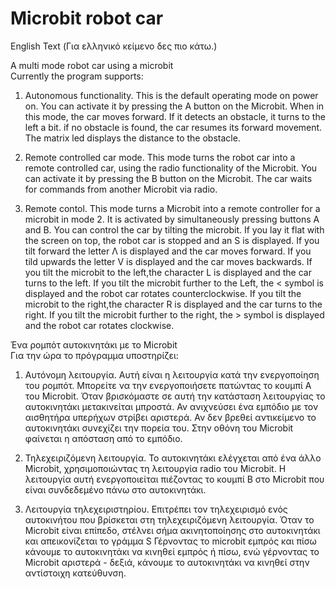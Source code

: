 Microbit robot car
==================

English Text (Για ελληνικό κείμενο δες πιο κάτω.)


A multi mode robot car using a microbit  
Currently the program supports:


1. Autonomous functionality. This is the default operating mode on power on. You can
activate it by pressing the A button on the Microbit. When in this mode, the car 
moves forward. If it detects an obstacle, it turns to the left a bit. if no obstacle
is found, the car resumes its forward movement. The matrix led displays the distance
to the obstacle.

2. Remote controlled car mode. This mode turns the robot car into a remote
controlled car, using the radio functionality of the Microbit. You can activate it by
pressing the B button on the Microbit. The car waits for
commands from another Microbit via radio.

3. Remote contol. This mode turns a Microbit into a remote controller for a microbit
in mode 2. It is activated by simultaneously pressing buttons A and B. You can control the car by tilting the microbit. If you lay it flat with the
screen on top, the robot car is stopped and an S is displayed. If you tilt forward
the letter Λ is displayed and the car moves forward. If you tild upwards the letter V
is displayed and the car moves backwards. If you tilt the microbit to the left,the
character L is displayed and the car turns to the left. If you tilt the microbit further
to the Left, the < symbol is displayed and the robot car rotates counterclockwise.
If you tilt the microbit to the right,the
character R is displayed and the car turns to the right. If you tilt the microbit further
to the right, the > symbol is displayed and the robot car rotates clockwise.

Ένα ρομπότ αυτοκινητάκι με το Microbit  
Για την ώρα το πρόγραμμα υποστηρίζει:

1. Αυτόνομη λειτουργία. Αυτή είναι η λειτουργία κατά την ενεργοποίηση του ρομπότ.
Μπορείτε να την ενεργοποιήσετε πατώντας το κουμπί Α του Microbit. Όταν βρισκόμαστε
σε αυτή την κατάσταση λειτουργίας το αυτοκινητάκι μετακινείται μπροστά. Αν ανιχνεύσει
ένα εμπόδιο με τον αισθητήρα υπερήχων στρίβει αριστερά. Αν δεν βρεθεί αντικείμενο το
αυτοκινητάκι συνεχίζει την πορεία του. Στην οθόνη του Microbit φαίνεται η απόσταση 
από το εμπόδιο.

2. Τηλεχειριζόμενη λειτουργία. Το αυτοκινητάκι ελέγχεται από ένα άλλο Microbit, 
χρησιμοποιώντας τη λειτουργία radio του Microbit. Η λειτουργία αυτή ενεργοποιείται
πιέζοντας το κουμπί Β στο Microbit που είναι συνδεδεμένο πάνω στο αυτοκινητάκι.

3. Λειτουργία τηλεχειριστηρίου. Επιτρέπει τον τηλεχειρισμό ενός αυτοκινήτου που 
βρίσκεται στη τηλεχειριζόμενη λειτουργία.
Όταν το Microbit είναι επίπεδο, στέλνει σήμα ακινητοποίησης στο αυτοκινητάκι και
απεικονίζεται το γράμμα S
Γέρνοντας το microbit εμπρός και πίσω κάνουμε το αυτοκινητάκι να κινηθεί εμπρός ή
πίσω, ενώ γέρνοντας το Microbit αριστερά - δεξιά, κάνουμε το αυτοκινητάκι να κινηθεί
στην αντίστοιχη κατεύθυνση.
